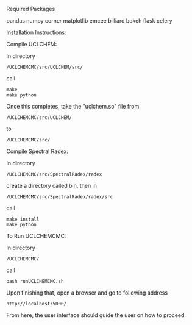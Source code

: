 Required Packages

pandas numpy corner matplotlib emcee billiard bokeh flask celery


Installation Instructions:

Compile UCLCHEM:

In directory 

    /UCLCHEMCMC/src/UCLCHEM/src/ 

call 

    make
    make python

Once this completes, take the "uclchem.so" file from 

    /UCLCHEMCMC/src/UCLCHEM/

to 

    /UCLCHEMCMC/src/

Compile Spectral Radex:

In directory 

    /UCLCHEMCMC/src/SpectralRadex/radex

create a directory called bin, then in

    /UCLCHEMCMC/src/SpectralRadex/radex/src

call 

    make install
    make python

To Run UCLCHEMCMC:

In directory 

    /UCLCHEMCMC/

call

    bash runUCLCHEMCMC.sh

Upon finishing that, open a browser and go to following address 

    http://localhost:5000/

From here, the user interface should guide the user on how to proceed.
